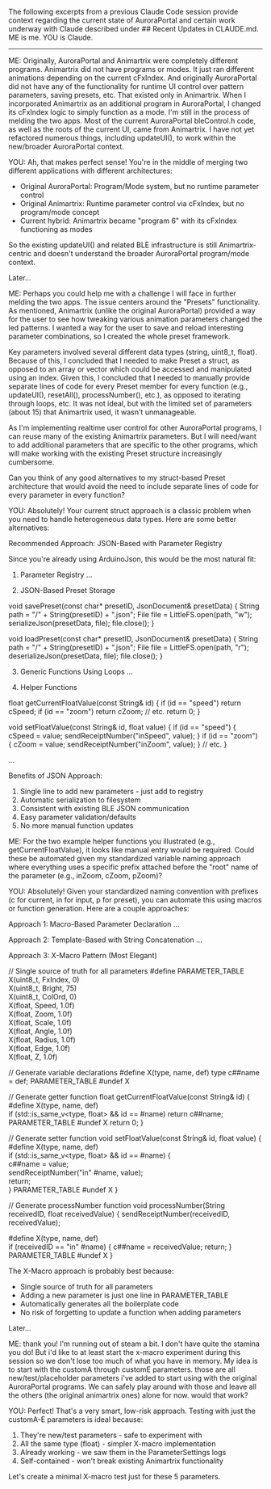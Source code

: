 The following excerpts from a previous Claude Code session provide context regarding the current state of AuroraPortal and certain work underway with Claude described under ## Recent Updates in CLAUDE.md. ME is me. YOU is Claude. 

*****

ME:
Originally, AuroraPortal and Animartrix were completely different programs. Animartrix did not have programs or modes. It just ran different animations depending on the current cFxIndex. And originally AuroraPortal did not have any of the functionality for runtime UI control over pattern parameters, saving presets, etc. That existed only in Animartrix. When I incorporated Animartrix as an additional program in AuroraPortal, I changed its cFxIndex logic to simply function as a mode. I'm still in the process of melding the two apps. Most of the current AuroraPortal bleControl.h code, as well as the roots of the current UI, came from Animartrix. I have not yet refactored numerous things, including updateUI(), to work within the new/broader AuroraPortal context.

YOU:
Ah, that makes perfect sense! You're in the middle of merging two different applications with different architectures:
- Original AuroraPortal: Program/Mode system, but no runtime parameter control
- Original Animartrix: Runtime parameter control via cFxIndex, but no program/mode concept
- Current hybrid: Animartrix became "program 6" with its cFxIndex functioning as modes

So the existing updateUI() and related BLE infrastructure is still Animartrix-centric and doesn't understand the broader AuroraPortal program/mode context.

Later...

ME:
Perhaps you could help me with a challenge I will face in further melding the two apps. The issue centers around the "Presets" functionality. As mentioned, Animartrix (unlike the original AuroraPortal) provided a way for the user to see how tweaking various animation parameters changed the led patterns. I wanted a way for the user to save and reload interesting parameter combinations, so I created the whole preset framework.

Key parameters involved several different data types (string, uint8_t, float). Because of this, I concluded that I needed to make Preset a struct, as opposed to an array or vector which could be accessed and manipulated using an index. Given this, I concluded that I needed to manually provide separate lines of code for every Preset member for every function (e.g., updateUI(), resetAll(), processNumber(), etc.), as opposed to iterating through loops, etc. It was not ideal, but with the limited set of parameters (about 15) that Animartrix used, it wasn't unmanageable.

As I'm implementing realtime user control for other AuroraPortal programs, I can reuse many of the existing Animartrix parameters. But I will need/want to add additional parameters that are specific to the other programs, which will make working with the existing Preset structure increasingly cumbersome.

Can you think of any good alternatives to my struct-based Preset architecture that would avoid the need to include separate lines of code for every parameter in every function?

YOU:
Absolutely! Your current struct approach is a classic problem when you need to handle heterogeneous data types. Here are some better alternatives:

Recommended Approach: JSON-Based with Parameter Registry

Since you're already using ArduinoJson, this would be the most natural fit:

1. Parameter Registry
...

2. JSON-Based Preset Storage

void savePreset(const char* presetID, JsonDocument& presetData) {
  String path = "/" + String(presetID) + ".json";
  File file = LittleFS.open(path, "w");
  serializeJson(presetData, file);
  file.close();
}

void loadPreset(const char* presetID, JsonDocument& presetData) {
  String path = "/" + String(presetID) + ".json";
  File file = LittleFS.open(path, "r");
  deserializeJson(presetData, file);
  file.close();
}

3. Generic Functions Using Loops
...

4. Helper Functions

float getCurrentFloatValue(const String& id) {
  if (id == "speed") return cSpeed;
  if (id == "zoom") return cZoom;
  // etc.
  return 0;
}

void setFloatValue(const String& id, float value) {
  if (id == "speed") { cSpeed = value;
sendReceiptNumber("inSpeed", value); }
  if (id == "zoom") { cZoom = value; sendReceiptNumber("inZoom",
value); }
  // etc.
}

...
 
Benefits of JSON Approach:
1. Single line to add new parameters - just add to registry
2. Automatic serialization to filesystem
3. Consistent with existing BLE JSON communication
4. Easy parameter validation/defaults
5. No more manual function updates

ME:
For the two example helper functions you illustrated (e.g., getCurrentFloatValue), it looks like manual entry would be required. Could these be automated given my standardized variable naming approach where everything uses a specific prefix attached before the "root" name of the parameter (e.g., inZoom, cZoom, pZoom)?

YOU:
Absolutely! Given your standardized naming convention with prefixes (c for current, in for input, p for preset), you can automate this using macros or function generation. Here are a couple approaches:

Approach 1: Macro-Based Parameter Declaration
...

Approach 2: Template-Based with String Concatenation
...

Approach 3: X-Macro Pattern (Most Elegant)

// Single source of truth for all parameters
#define PARAMETER_TABLE \
  X(uint8_t, FxIndex, 0) \
  X(uint8_t, Bright, 75) \
  X(uint8_t, ColOrd, 0) \
  X(float, Speed, 1.0f) \
  X(float, Zoom, 1.0f) \
  X(float, Scale, 1.0f) \
  X(float, Angle, 1.0f) \
  X(float, Radius, 1.0f) \
  X(float, Edge, 1.0f) \
  X(float, Z, 1.0f)

// Generate variable declarations
#define X(type, name, def) type c##name = def;
PARAMETER_TABLE
#undef X

// Generate getter function
float getCurrentFloatValue(const String& id) {
  #define X(type, name, def) \
	  if (std::is_same_v<type, float> && id == #name) return c##name;
  PARAMETER_TABLE
  #undef X
  return 0;
}

// Generate setter function
void setFloatValue(const String& id, float value) {
  #define X(type, name, def) \
	  if (std::is_same_v<type, float> && id == #name) { \
		  c##name = value; \
		  sendReceiptNumber("in" #name, value); \
		  return; \
	  }
  PARAMETER_TABLE
  #undef X
}

// Generate processNumber function
void processNumber(String receivedID, float receivedValue) {
  sendReceiptNumber(receivedID, receivedValue);

  #define X(type, name, def) \
	  if (receivedID == "in" #name) { c##name = receivedValue; return; }
  PARAMETER_TABLE
  #undef X
}

The X-Macro approach is probably best because:
- Single source of truth for all parameters
- Adding a new parameter is just one line in PARAMETER_TABLE
- Automatically generates all the boilerplate code
- No risk of forgetting to update a function when adding parameters

Later...

ME:
thank you! I'm running out of steam a bit. I don't have quite the stamina you do! But i'd like to at least start the x-macro experiment during this session so we don't lose too much of what you have in memory. My idea is to start with the customA through customE parameters. those are all new/test/placeholder parameters i've added to start using with the original AuroraPortal programs. We can safely play around with those and leave all the others (the original animartrix ones) alone for now. would that work?

YOU:
Perfect! That's a very smart, low-risk approach. Testing with just the customA-E parameters is ideal because:

1. They're new/test parameters - safe to experiment with
2. All the same type (float) - simpler X-macro implementation
3. Already working - we saw them in the ParameterSettings logs
4. Self-contained - won't break existing Animartrix functionality

Let's create a minimal X-macro test just for these 5 parameters. 